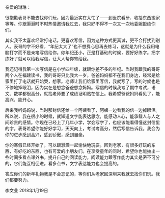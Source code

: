 亲爱的琳琳：

很抱歉表哥不能去找你们玩，因为最近实在太忙了——到医院看牙，收拾东西搬家等等。你跟灏灏时不时热情邀请我过去，我只好不得不一次又一次地委婉拒绝你们。

其实我不太喜欢经常打电话，更喜欢写信，因为这种方式更真诚，更不会打扰到别人。表哥的字不好看，“年纪太大了”也不想费心思再去练习，这就是为什么我用电脑打字而不是亲笔写信给你。你年纪还小，正是打基础的时候，要好好练字。把字练好了就可以给我写信，让大人帮你寄给我。

我还记得我第一次写信是在小学四年级，就跟你差不多的年纪。当时我跟我的哥哥两个人在福建读书，我的哥哥只比我大一岁。爸爸妈妈都不在我们身边，经常是给家里打了电话就开始哭，想家。老师让我们给家里写信，我就写了，写的时候也是不停地掉眼泪，因为实在是想念爸爸想念妈妈。写信的时候我考了期中考试，语文、数学都很高分，就找老师要了成绩证明贴在信上。我希望爸爸妈妈看见了，能高兴，能开心。

后来我听妈妈说，当时那封信还给一个阿姨看了，阿姨一边看我的信一边掉眼泪。所以说，我在很小的时候，就知道文字能表达思念，能感动人心，能承载人与人之间珍贵的感情。你现在已经上了几年小学，学会写字了，也应该能看得懂这封信里的字。表哥希望你能好好学习，天天向上，考试考高分，然后写信告诉我。我会为你的进步感到高兴，感到骄傲，感到自豪。

你的寒假已经开始了，可以跟灏灏一起愉快地玩耍。回到老家，有很多好玩的东西，有好吃的东西，也有可爱的小朋友们。在享受童年的同时，希望你也能抽出一些时间多看点课外书，提升自己的阅读能力。阅读能力跟写作能力其实是密不可分的，它们能互相促进。看多点书，文字表达能力也会提高的。

答应你们的新年礼物我是不会忘记的，等你们从老家回深圳来我就去找你们玩。我们都要努力。

李文业
2018年1月19日
